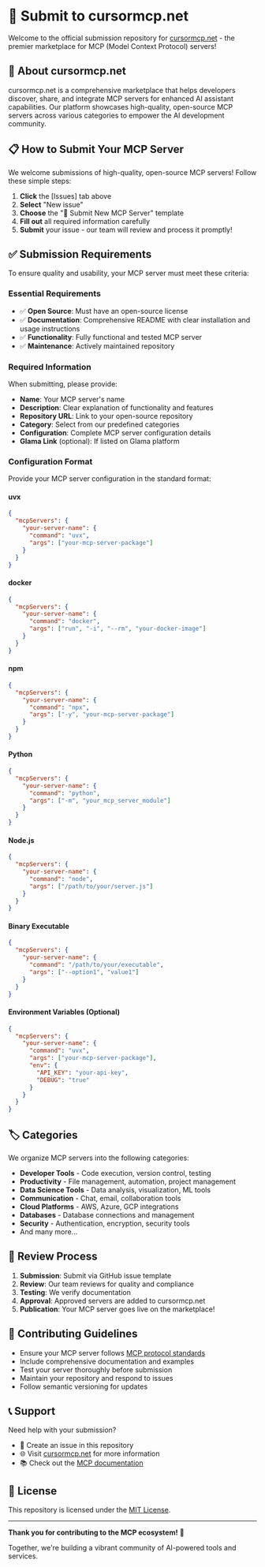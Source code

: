 # 🚀 Submit to cursormcp.net

Welcome to the official submission repository for [cursormcp.net](https://cursormcp.net) - the premier marketplace for MCP (Model Context Protocol) servers!

## 🌟 About cursormcp.net

cursormcp.net is a comprehensive marketplace that helps developers discover, share, and integrate MCP servers for enhanced AI assistant capabilities. Our platform showcases high-quality, open-source MCP servers across various categories to empower the AI development community.

## 📋 How to Submit Your MCP Server

We welcome submissions of high-quality, open-source MCP servers! Follow these simple steps:

1. **Click** the [Issues] tab above
2. **Select** "New issue" 
3. **Choose** the "🚀 Submit New MCP Server" template
4. **Fill out** all required information carefully
5. **Submit** your issue - our team will review and process it promptly!

## ✅ Submission Requirements

To ensure quality and usability, your MCP server must meet these criteria:

### **Essential Requirements**
- ✅ **Open Source**: Must have an open-source license
- ✅ **Documentation**: Comprehensive README with clear installation and usage instructions
- ✅ **Functionality**: Fully functional and tested MCP server
- ✅ **Maintenance**: Actively maintained repository

### **Required Information**
When submitting, please provide:

- **Name**: Your MCP server's name
- **Description**: Clear explanation of functionality and features
- **Repository URL**: Link to your open-source repository
- **Category**: Select from our predefined categories
- **Configuration**: Complete MCP server configuration details
- **Glama Link** (optional): If listed on Glama platform

### **Configuration Format**
Provide your MCP server configuration in the standard format:

#### uvx
```json
{
  "mcpServers": {
    "your-server-name": {
      "command": "uvx",
      "args": ["your-mcp-server-package"]
    }
  }
}
```

#### docker
```json
{
  "mcpServers": {
    "your-server-name": {
      "command": "docker",
      "args": ["run", "-i", "--rm", "your-docker-image"]
    }
  }
}
```

#### npm
```json
{
  "mcpServers": {
    "your-server-name": {
      "command": "npx",
      "args": ["-y", "your-mcp-server-package"]
    }
  }
}
```

#### Python
```json
{
  "mcpServers": {
    "your-server-name": {
      "command": "python",
      "args": ["-m", "your_mcp_server_module"]
    }
  }
}
```

#### Node.js
```json
{
  "mcpServers": {
    "your-server-name": {
      "command": "node",
      "args": ["/path/to/your/server.js"]
    }
  }
}
```

#### Binary Executable
```json
{
  "mcpServers": {
    "your-server-name": {
      "command": "/path/to/your/executable",
      "args": ["--option1", "value1"]
    }
  }
}
```

#### Environment Variables (Optional)
```json
{
  "mcpServers": {
    "your-server-name": {
      "command": "uvx",
      "args": ["your-mcp-server-package"],
      "env": {
        "API_KEY": "your-api-key",
        "DEBUG": "true"
      }
    }
  }
}
```


## 🏷️ Categories

We organize MCP servers into the following categories:

- **Developer Tools** - Code execution, version control, testing
- **Productivity** - File management, automation, project management
- **Data Science Tools** - Data analysis, visualization, ML tools
- **Communication** - Chat, email, collaboration tools
- **Cloud Platforms** - AWS, Azure, GCP integrations
- **Databases** - Database connections and management
- **Security** - Authentication, encryption, security tools
- And many more...

## 🔄 Review Process

1. **Submission**: Submit via GitHub issue template
2. **Review**: Our team reviews for quality and compliance
3. **Testing**: We verify documentation
4. **Approval**: Approved servers are added to cursormcp.net
5. **Publication**: Your MCP server goes live on the marketplace!

## 🤝 Contributing Guidelines

- Ensure your MCP server follows [MCP protocol standards](https://modelcontextprotocol.io/)
- Include comprehensive documentation and examples
- Test your server thoroughly before submission
- Maintain your repository and respond to issues
- Follow semantic versioning for updates

## 📞 Support

Need help with your submission? 

- 📧 Create an issue in this repository
- 🌐 Visit [cursormcp.net](https://cursormcp.net) for more information
- 📚 Check out the [MCP documentation](https://modelcontextprotocol.io/)

## 📄 License

This repository is licensed under the [MIT License](LICENSE).

---

**Thank you for contributing to the MCP ecosystem!** 🎉

Together, we're building a vibrant community of AI-powered tools and services.
